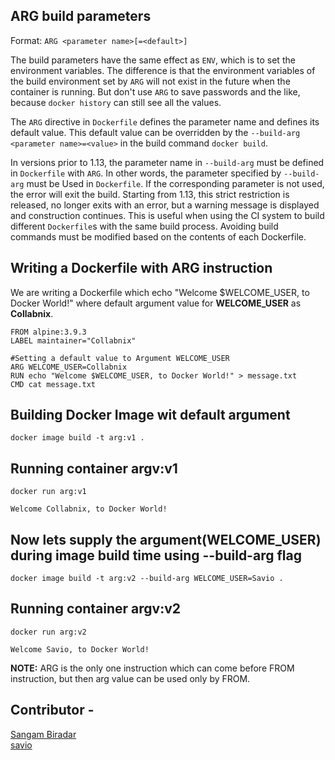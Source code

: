 ## ARG build parameters

Format: `ARG <parameter name>[=<default>]`

The build parameters have the same effect as `ENV`, which is to set the environment variables. The difference is that the environment variables of the build environment set by `ARG` will not exist in the future when the container is running. But don't use `ARG` to save passwords and the like, because `docker history` can still see all the values.

The `ARG` directive in `Dockerfile` defines the parameter name and defines its default value. This default value can be overridden by the `--build-arg <parameter name>=<value>` in the build command `docker build`.

In versions prior to 1.13, the parameter name in `--build-arg` must be defined in `Dockerfile` with `ARG`. In other words, the parameter specified by `--build-arg` must be Used in `Dockerfile`. If the corresponding parameter is not used, the error will exit the build. Starting from 1.13, this strict restriction is released, no longer exits with an error, but a warning message is displayed and construction continues. This is useful when using the CI system to build different `Dockerfile`s with the same build process. Avoiding build commands must be modified based on the contents of each Dockerfile.

## Writing a Dockerfile with ARG instruction

We are writing a Dockerfile which echo "Welcome $WELCOME_USER, to Docker World!" where default argument value for <b>WELCOME_USER</b> as <b>Collabnix</b>.
```
FROM alpine:3.9.3
LABEL maintainer="Collabnix"

#Setting a default value to Argument WELCOME_USER
ARG WELCOME_USER=Collabnix
RUN echo "Welcome $WELCOME_USER, to Docker World!" > message.txt
CMD cat message.txt
```
## Building Docker Image wit default argument
```
docker image build -t arg:v1 .
```
## Running container argv:v1
```
docker run arg:v1

Welcome Collabnix, to Docker World!
```

## Now lets supply the argument(WELCOME_USER) during image build time using <b>--build-arg</b> flag 
```
docker image build -t arg:v2 --build-arg WELCOME_USER=Savio .
```
## Running container argv:v2
```
docker run arg:v2

Welcome Savio, to Docker World!
```
<b>NOTE:</b> ARG is the only one instruction which can come before FROM instruction, but then arg value can be used only by FROM.

## Contributor -
[Sangam Biradar](https://www.linkedin.com/in/sangambiradar14/)<br>
[savio]()
